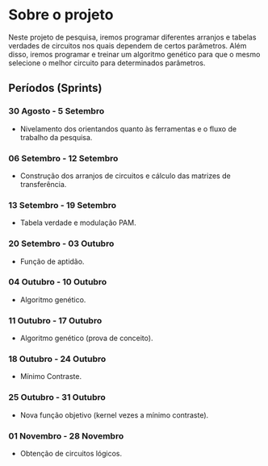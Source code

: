 # Sobre o projeto

Neste projeto de pesquisa, iremos programar diferentes arranjos e tabelas 
verdades de circuitos nos quais dependem de certos parâmetros. Além disso,
iremos programar e treinar um algoritmo genético para que o mesmo selecione
o melhor circuito para determinados parâmetros.

## Períodos (Sprints)

### 30 Agosto - 5 Setembro

- Nivelamento dos orientandos quanto às ferramentas e o fluxo de trabalho da pesquisa.

### 06 Setembro - 12 Setembro

- Construção dos arranjos de circuitos e cálculo das matrizes de transferência.

### 13 Setembro - 19 Setembro

- Tabela verdade e modulação PAM.

### 20 Setembro - 03 Outubro

- Função de aptidão.

### 04 Outubro - 10 Outubro

- Algoritmo genético.

### 11 Outubro - 17 Outubro

- Algoritmo genético (prova de conceito).

### 18 Outubro - 24 Outubro

- Mínimo Contraste.

### 25 Outubro - 31 Outubro

- Nova função objetivo (kernel vezes a mínimo contraste).

### 01 Novembro - 28 Novembro

- Obtenção de circuitos lógicos.
